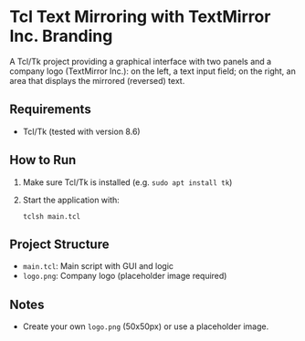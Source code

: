 # Tcl Text Mirroring with TextMirror Inc. Branding

A Tcl/Tk project providing a graphical interface with two panels and a company logo (TextMirror Inc.): on the left, a text input field; on the right, an area that displays the mirrored (reversed) text.

## Requirements
- Tcl/Tk (tested with version 8.6)

## How to Run
1. Make sure Tcl/Tk is installed (e.g. `sudo apt install tk`)
2. Start the application with:
   
   ```
   tclsh main.tcl
   ```

## Project Structure
- `main.tcl`: Main script with GUI and logic
- `logo.png`: Company logo (placeholder image required)

## Notes
- Create your own `logo.png` (50x50px) or use a placeholder image. 